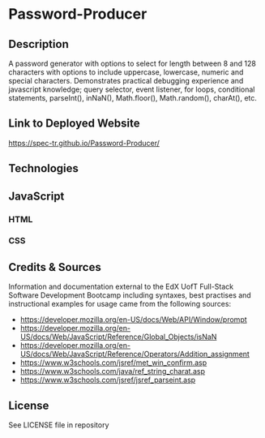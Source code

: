 # Password-Producer

## Description

A password generator with options to select for length between 8 and 128 characters with options to include uppercase, lowercase, numeric and special characters. Demonstrates practical debugging experience and javascript knowledge; query selector, event listener, for loops, conditional statements, parseInt(), inNaN(), Math.floor(), Math.random(), charAt(), etc. 

## Link to Deployed Website

https://spec-tr.github.io/Password-Producer/


## Technologies

## JavaScript
### HTML
### CSS

## Credits & Sources

Information and documentation external to the EdX UofT Full-Stack Software Development Bootcamp including syntaxes, best practises and instructional examples for usage came from the following sources:
- https://developer.mozilla.org/en-US/docs/Web/API/Window/prompt
- https://developer.mozilla.org/en-US/docs/Web/JavaScript/Reference/Global_Objects/isNaN
- https://developer.mozilla.org/en-US/docs/Web/JavaScript/Reference/Operators/Addition_assignment
- https://www.w3schools.com/jsref/met_win_confirm.asp
- https://www.w3schools.com/java/ref_string_charat.asp
- https://www.w3schools.com/jsref/jsref_parseint.asp

## License

See LICENSE file in repository